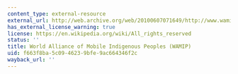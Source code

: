 ```yaml
---
content_type: external-resource
external_url: http://web.archive.org/web/20100607071649/http://www.wamip.org/
has_external_license_warning: true
license: https://en.wikipedia.org/wiki/All_rights_reserved
status: ''
title: World Alliance of Mobile Indigenous Peoples (WAMIP)
uid: f663f8ba-5c09-4623-9bfe-9ac664346f2c
wayback_url: ''
---
```

